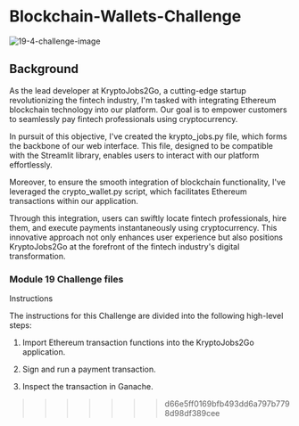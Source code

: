 # Blockchain-Wallets-Challenge
![19-4-challenge-image](https://github.com/daniyargroove/Blockchain-Wallets-Challenge/assets/143307322/eb02d36c-8bcf-4038-9b31-0fe175365a4e)

## Background
As the lead developer at KryptoJobs2Go, a cutting-edge startup revolutionizing the fintech industry, I'm tasked with integrating Ethereum blockchain technology into our platform. Our goal is to empower customers to seamlessly pay fintech professionals using cryptocurrency.

In pursuit of this objective, I've created the krypto_jobs.py file, which forms the backbone of our web interface. This file, designed to be compatible with the Streamlit library, enables users to interact with our platform effortlessly.

Moreover, to ensure the smooth integration of blockchain functionality, I've leveraged the crypto_wallet.py script, which facilitates Ethereum transactions within our application.

Through this integration, users can swiftly locate fintech professionals, hire them, and execute payments instantaneously using cryptocurrency. This innovative approach not only enhances user experience but also positions KryptoJobs2Go at the forefront of the fintech industry's digital transformation.

### Module 19 Challenge files
Instructions

The instructions for this Challenge are divided into the following high-level steps:

1. Import Ethereum transaction functions into the KryptoJobs2Go application.

2. Sign and run a payment transaction.

3. Inspect the transaction in Ganache.
>>>>>>> d66e5ff0169bfb493dd6a797b7798d98df389cee
